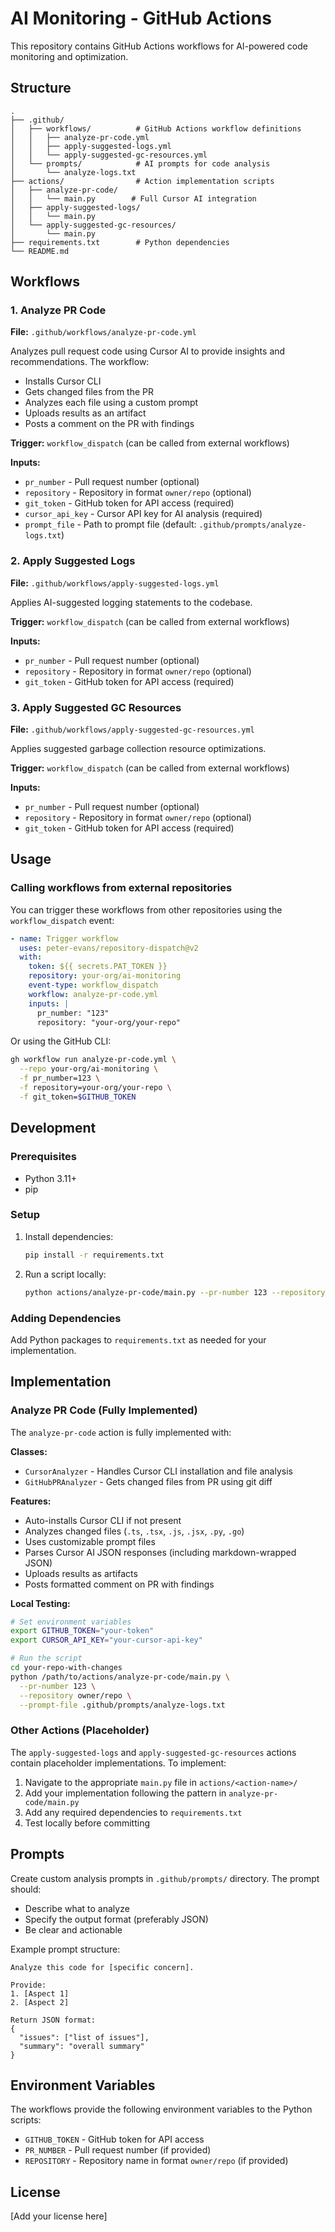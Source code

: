 # AI Monitoring - GitHub Actions

This repository contains GitHub Actions workflows for AI-powered code monitoring and optimization.

## Structure

```
.
├── .github/
│   ├── workflows/          # GitHub Actions workflow definitions
│   │   ├── analyze-pr-code.yml
│   │   ├── apply-suggested-logs.yml
│   │   └── apply-suggested-gc-resources.yml
│   └── prompts/            # AI prompts for code analysis
│       └── analyze-logs.txt
├── actions/                # Action implementation scripts
│   ├── analyze-pr-code/
│   │   └── main.py        # Full Cursor AI integration
│   ├── apply-suggested-logs/
│   │   └── main.py
│   └── apply-suggested-gc-resources/
│       └── main.py
├── requirements.txt        # Python dependencies
└── README.md
```

## Workflows

### 1. Analyze PR Code

**File:** `.github/workflows/analyze-pr-code.yml`

Analyzes pull request code using Cursor AI to provide insights and recommendations. The workflow:
- Installs Cursor CLI
- Gets changed files from the PR
- Analyzes each file using a custom prompt
- Uploads results as an artifact
- Posts a comment on the PR with findings

**Trigger:** `workflow_dispatch` (can be called from external workflows)

**Inputs:**
- `pr_number` - Pull request number (optional)
- `repository` - Repository in format `owner/repo` (optional)
- `git_token` - GitHub token for API access (required)
- `cursor_api_key` - Cursor API key for AI analysis (required)
- `prompt_file` - Path to prompt file (default: `.github/prompts/analyze-logs.txt`)

### 2. Apply Suggested Logs

**File:** `.github/workflows/apply-suggested-logs.yml`

Applies AI-suggested logging statements to the codebase.

**Trigger:** `workflow_dispatch` (can be called from external workflows)

**Inputs:**
- `pr_number` - Pull request number (optional)
- `repository` - Repository in format `owner/repo` (optional)
- `git_token` - GitHub token for API access (required)

### 3. Apply Suggested GC Resources

**File:** `.github/workflows/apply-suggested-gc-resources.yml`

Applies suggested garbage collection resource optimizations.

**Trigger:** `workflow_dispatch` (can be called from external workflows)

**Inputs:**
- `pr_number` - Pull request number (optional)
- `repository` - Repository in format `owner/repo` (optional)
- `git_token` - GitHub token for API access (required)

## Usage

### Calling workflows from external repositories

You can trigger these workflows from other repositories using the `workflow_dispatch` event:

```yaml
- name: Trigger workflow
  uses: peter-evans/repository-dispatch@v2
  with:
    token: ${{ secrets.PAT_TOKEN }}
    repository: your-org/ai-monitoring
    event-type: workflow_dispatch
    workflow: analyze-pr-code.yml
    inputs: |
      pr_number: "123"
      repository: "your-org/your-repo"
```

Or using the GitHub CLI:

```bash
gh workflow run analyze-pr-code.yml \
  --repo your-org/ai-monitoring \
  -f pr_number=123 \
  -f repository=your-org/your-repo \
  -f git_token=$GITHUB_TOKEN
```

## Development

### Prerequisites

- Python 3.11+
- pip

### Setup

1. Install dependencies:
   ```bash
   pip install -r requirements.txt
   ```

2. Run a script locally:
   ```bash
   python actions/analyze-pr-code/main.py --pr-number 123 --repository owner/repo
   ```

### Adding Dependencies

Add Python packages to `requirements.txt` as needed for your implementation.

## Implementation

### Analyze PR Code (Fully Implemented)

The `analyze-pr-code` action is fully implemented with:

**Classes:**
- `CursorAnalyzer` - Handles Cursor CLI installation and file analysis
- `GitHubPRAnalyzer` - Gets changed files from PR using git diff

**Features:**
- Auto-installs Cursor CLI if not present
- Analyzes changed files (`.ts`, `.tsx`, `.js`, `.jsx`, `.py`, `.go`)
- Uses customizable prompt files
- Parses Cursor AI JSON responses (including markdown-wrapped JSON)
- Uploads results as artifacts
- Posts formatted comment on PR with findings

**Local Testing:**
```bash
# Set environment variables
export GITHUB_TOKEN="your-token"
export CURSOR_API_KEY="your-cursor-api-key"

# Run the script
cd your-repo-with-changes
python /path/to/actions/analyze-pr-code/main.py \
  --pr-number 123 \
  --repository owner/repo \
  --prompt-file .github/prompts/analyze-logs.txt
```

### Other Actions (Placeholder)

The `apply-suggested-logs` and `apply-suggested-gc-resources` actions contain placeholder implementations. To implement:

1. Navigate to the appropriate `main.py` file in `actions/<action-name>/`
2. Add your implementation following the pattern in `analyze-pr-code/main.py`
3. Add any required dependencies to `requirements.txt`
4. Test locally before committing

## Prompts

Create custom analysis prompts in `.github/prompts/` directory. The prompt should:
- Describe what to analyze
- Specify the output format (preferably JSON)
- Be clear and actionable

Example prompt structure:
```
Analyze this code for [specific concern].

Provide:
1. [Aspect 1]
2. [Aspect 2]

Return JSON format:
{
  "issues": ["list of issues"],
  "summary": "overall summary"
}
```

## Environment Variables

The workflows provide the following environment variables to the Python scripts:

- `GITHUB_TOKEN` - GitHub token for API access
- `PR_NUMBER` - Pull request number (if provided)
- `REPOSITORY` - Repository name in format `owner/repo` (if provided)

## License

[Add your license here]

